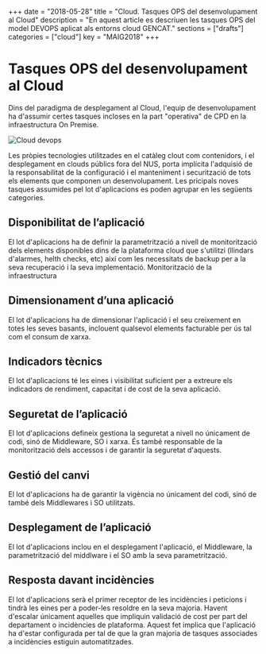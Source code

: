 ﻿+++
date        = "2018-05-28"
title       = "Cloud. Tasques OPS del desenvolupament al Cloud"
description = "En aquest article es descriuen les tasques OPS del model DEVOPS aplicat als entorns cloud GENCAT."
sections    = ["drafts"]
categories  = ["cloud"]
key         = "MAIG2018"
+++

# Tasques OPS del desenvolupament al Cloud

Dins del paradigma de desplegament al Cloud, l'equip de desenvolupament ha d'assumir certes tasques incloses en la part "operativa" de CPD en la infraestructura On Premise.

![Cloud devops](https://canigo.ctti.gencat.cat/drafts/cloud_devops.JPG)

Les pròpies tecnologies utilitzades en el catàleg clout com contenidors, i el desplegament en clouds públics fora del NUS, porta implícita l'adquisió de la responsabilitat de la configuració i el manteniment i securització de tots els elements que componen un desenvolupament. Les pricipals noves tasques assumides pel lot d'aplicacions es poden agrupar en les següents categories.

## Disponibilitat de l’aplicació

El lot d'aplicacions ha de definir la parametrització a nivell de monitorització dels elements disponibles dins de la plataforma cloud que s'utilitzi (llindars d'alarmes, helth checks, etc) així com les necessitats de backup per a la seva recuperació i la seva implementació.
Monitorització de la infraestructura

## Dimensionament d’una aplicació
El lot d'aplicacions ha de dimensionar l'aplicació i el seu creixement en totes les seves basants, inclouent qualsevol elements facturable per ús tal com el consum de xarxa.
## Indicadors tècnics

El lot d'aplicacions té les eines i visibilitat suficient per a extreure els indicadors de rendiment, capacitat i de cost de la seva aplicació.


## Seguretat de l’aplicació

El lot d'aplicacions defineix gestiona la seguretat a nivell no únicament de codi, sinó de Middleware, SO i xarxa.
És també responsable de la monitorització dels accessos i de garantir la seguretat d'aquests.

## Gestió del canvi

El lot d'aplicacions ha de garantir la vigència no únicament del codi, sinó de també dels Middlewares i SO utilitzats.

## Desplegament de l’aplicació

El lot d'aplicacions inclou en el desplegament l'aplicació, el Middleware, la parametrització del middlware i el SO amb la seva parametrització.

## Resposta davant incidències

El lot d'aplicacions serà el primer receptor de les incidències i peticions i tindrà les eines per a poder-les resoldre en la seva majoria. Havent d'escalar únicament aquelles que impliquin validació de cost per part del departament o incidències de plataforma. Aquest fet implica que l'aplicació ha d'estar configurada per tal de que la gran majoria de tasques associades a incidències estiguin automatitzades.
